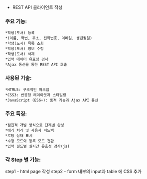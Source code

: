 * REST API 클라이언트 작성

### 주요 기능:
    *학생(도서) 등록
    *(이름, 학번, 주소, 전화번호, 이메일, 생년월일)
    *학생(도서) 목록 조회
    *학생(도서) 정보 수정
    *학생(도서) 삭제
    *입력 데이터 유효성 검사
    *Ajax 통신을 통한 REST API 호출
### 사용된 기술:
    *HTML5: 구조적인 마크업
    *CSS3: 반응형 레이아웃과 스타일링
    *JavaScript (ES6+): 동적 기능과 Ajax API 통신
### 주요 특징:
    *점진적 개발 방식으로 단계별 완성
    *에러 처리 및 사용자 피드백
    *로딩 상태 표시
    *수정 모드와 등록 모드 전환
    *입력 필드별 실시간 유효성 검사(js)

### 각 Step 별 기능:
 step1 - html page 작성
 step2 - form 내부의 input과 table 에 CSS 추가